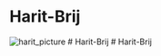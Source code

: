 # Harit-Brij
![harit_picture](https://user-images.githubusercontent.com/80831951/166194618-e0b18e4e-c76a-4a86-b458-42b4baab27d9.png)
#   H a r i t - B r i j  
 #   H a r i t - B r i j  
 